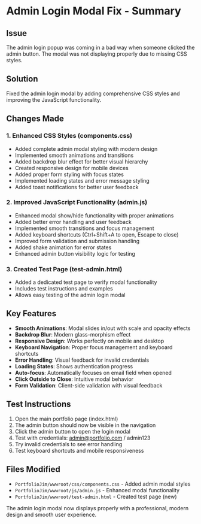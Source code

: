 # Admin Login Modal Fix - Summary

## Issue
The admin login popup was coming in a bad way when someone clicked the admin button. The modal was not displaying properly due to missing CSS styles.

## Solution
Fixed the admin login modal by adding comprehensive CSS styles and improving the JavaScript functionality.

## Changes Made

### 1. Enhanced CSS Styles (components.css)
- Added complete admin modal styling with modern design
- Implemented smooth animations and transitions
- Added backdrop blur effect for better visual hierarchy
- Created responsive design for mobile devices
- Added proper form styling with focus states
- Implemented loading states and error message styling
- Added toast notifications for better user feedback

### 2. Improved JavaScript Functionality (admin.js)
- Enhanced modal show/hide functionality with proper animations
- Added better error handling and user feedback
- Implemented smooth transitions and focus management
- Added keyboard shortcuts (Ctrl+Shift+A to open, Escape to close)
- Improved form validation and submission handling
- Added shake animation for error states
- Enhanced admin button visibility logic for testing

### 3. Created Test Page (test-admin.html)
- Added a dedicated test page to verify modal functionality
- Includes test instructions and examples
- Allows easy testing of the admin login modal

## Key Features
- **Smooth Animations**: Modal slides in/out with scale and opacity effects
- **Backdrop Blur**: Modern glass-morphism effect
- **Responsive Design**: Works perfectly on mobile and desktop
- **Keyboard Navigation**: Proper focus management and keyboard shortcuts
- **Error Handling**: Visual feedback for invalid credentials
- **Loading States**: Shows authentication progress
- **Auto-focus**: Automatically focuses on email field when opened
- **Click Outside to Close**: Intuitive modal behavior
- **Form Validation**: Client-side validation with visual feedback

## Test Instructions
1. Open the main portfolio page (index.html)
2. The admin button should now be visible in the navigation
3. Click the admin button to open the login modal
4. Test with credentials: admin@portfolio.com / admin123
5. Try invalid credentials to see error handling
6. Test keyboard shortcuts and mobile responsiveness

## Files Modified
- `PortfolioJim/wwwroot/css/components.css` - Added admin modal styles
- `PortfolioJim/wwwroot/js/admin.js` - Enhanced modal functionality
- `PortfolioJim/wwwroot/test-admin.html` - Created test page (new)

The admin login modal now displays properly with a professional, modern design and smooth user experience.